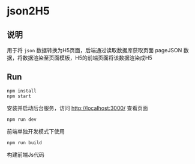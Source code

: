 # json2H5
## 说明
用于将 `json` 数据转换为H5页面，后端通过读取数据库获取页面 pageJSON 数据，将数据渲染至页面模板，H5的前端页面将该数据渲染成H5

## Run
```
npm install
npm start
```
安装并启动后台服务，访问 [http://localhost:3000/](http://localhost:3000/) 查看页面

```
npm run dev
```
前端单独开发模式下使用

```
npm run build
```
构建前端Js代码